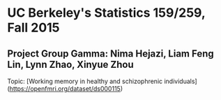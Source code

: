 # UC Berkeley's Statistics 159/259, Fall 2015
## Project Group Gamma: Nima Hejazi, Liam Feng Lin, Lynn Zhao, Xinyue Zhou

Topic: [Working memory in healthy and schizophrenic individuals] (https://openfmri.org/dataset/ds000115)